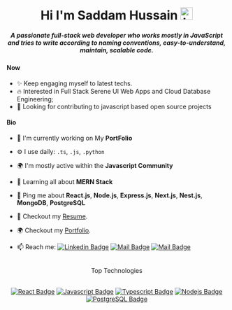  <h1 align="center">Hi I'm Saddam Hussain <img src="https://user-images.githubusercontent.com/1303154/88677602-1635ba80-d120-11ea-84d8-d263ba5fc3c0.gif" width="28px" alt="hi"></h1>
<h5 align="center">A passionate full-stack web developer who works mostly in JavaScript and tries to write according to naming conventions, easy-to-understand, maintain, scalable code.</h5>

#### Now

-   ✨ Keep engaging myself to latest techs.
-   :fire: Interested in Full Stack Serene UI Web Apps and Cloud Database Engineering;
-   :calendar: Looking for contributing to javascript based open source projects

#### Bio

-   🏢 I'm currently working on My **PortFolio**
-   ⚙️ I use daily: `.ts`, `.js`, `.python`
-   🌍 I'm mostly active within the **Javascript Community**
-   🌱 Learning all about **MERN Stack**
-   💬 Ping me about **React.js**, **Node.js**, **Express.js**, **Next.js**, **Nest.js**, **MongoDB**, **PostgreSQL**
-   📝 Checkout my [Resume](/resume.pdf).
-   🌍 Checkout my [Portfolio](https://saddamhussain.vercel.app/).

-   📫 Reach me: [![Linkedin Badge](https://img.shields.io/badge/-Saddam-0e76a8?style=flat&labelColor=0e76a8&logo=linkedin&logoColor=white)](https://www.linkedin.com/in/saddam-hussain-3719b2248/) [![Mail Badge](https://img.shields.io/badge/-@Saddam-e84393?style=flat&labelColor=e84393&logo=instagram&logoColor=white)](https://instagram.com/sad_dam667) [![Mail Badge](https://img.shields.io/badge/-Saddam-c0392b?style=flat&labelColor=c0392b&logo=gmail&logoColor=white)](mailto:arsal0344@gmail.com)

<div align="center">
<br>
    Top Technologies
    <br><br>

<!-- TODO: Make technologies links takes you to repositories -->

[![React Badge](https://img.shields.io/badge/-React-61DBFB?style=for-the-badge&labelColor=black&logo=react&logoColor=61DBFB)](#) [![Javascript Badge](https://img.shields.io/badge/-Javascript-F0DB4F?style=for-the-badge&labelColor=black&logo=javascript&logoColor=F0DB4F)](#) [![Typescript Badge](https://img.shields.io/badge/-Typescript-007acc?style=for-the-badge&labelColor=black&logo=typescript&logoColor=007acc)](#) [![Nodejs Badge](https://img.shields.io/badge/-Nodejs-3C873A?style=for-the-badge&labelColor=black&logo=node.js&logoColor=3C873A)](#)[![PostgreSQL Badge](https://img.shields.io/badge/-PostgreSQL-007acc?style=for-the-badge&labelColor=black&logo=PostgreSQL&logoColor=007acc)](#)

</div>
<br>

